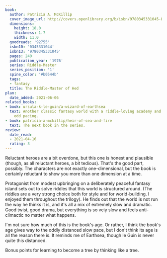 ```yaml
---
book:
  author: Patricia A. McKillip
  cover_image_url: http://covers.openlibrary.org/b/isbn/9780345331045-L.jpg
  dimensions:
    height: 18.0
    thickness: 1.7
    width: 11.0
  goodreads: '92755'
  isbn10: '0345331044'
  isbn13: '9780345331045'
  pages: 240
  publication_year: '1976'
  series: Riddle-Master
  series_position: '1'
  spine_color: '#b0544b'
  tags:
  - fantasy
  title: The Riddle-Master of Hed
plan:
  date_added: 2021-06-06
related_books:
- book: ursula-k-le-guin/a-wizard-of-earthsea
  text: Another classic fantasy world with a riddle-loving academy and a similarly
    odd pacing.
- book: patricia-a-mckillip/heir-of-sea-and-fire
  text: The next book in the series.
review:
  date_read:
  - 2021-04-16
  rating: 3
---
```


Reluctant heroes are a bit overdone, but this one is honest and plausible (though, as all reluctant heroes, a bit
tedious). That's the good part, possibly. The characters are not exactly one-dimensional, but the book is certainly
reluctant to show you more than one dimension at a time.

Protagonist from modest upbringing on a deliberately peaceful fantasy island sets out to solve riddles that this world
is structured around.  (The riddles are a very strong choice both for style and for world-building. I enjoyed them
throughout the trilogy). He finds out that the world is not run the way he thinks it is, and it's all a mix of extremely
slow and dramatic. Good twist, good drama, but everything is so veiy slow and feels anti-climactic no matter what
happens.

I'm not sure how much of this is the book's age. Or rather, I think the book's age gives way to the oddly distanced slow
pace, but I don't think its age is all the reason there is. It reminds me of Earthsea, though le Guin is never quite
this distanced.

Bonus points for learning to become a tree by thinking like a tree.

